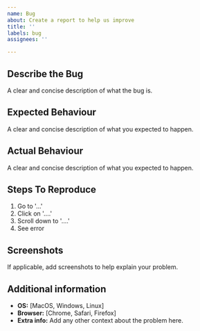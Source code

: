 ```yaml
---
name: Bug
about: Create a report to help us improve
title: ''
labels: bug
assignees: ''

---
```


## Describe the Bug
A clear and concise description of what the bug is.

## Expected Behaviour
A clear and concise description of what you expected to happen.

## Actual Behaviour
A clear and concise description of what you expected to happen.

## Steps To Reproduce

1. Go to '...'
2. Click on '....'
3. Scroll down to '....'
4. See error

## Screenshots
If applicable, add screenshots to help explain your problem.

## Additional information

 - **OS:** [MacOS, Windows, Linux]
 - **Browser:** [Chrome, Safari, Firefox]
 - **Extra info:** Add any other context about the problem here.
